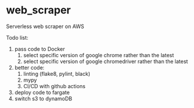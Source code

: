 # web_scraper
Serverless web scraper on AWS

Todo list:
1) pass code to Docker
   1) select specific version of google chrome rather than the latest
   2) select specific version of google chromedriver rather than the latest
2) better code:
   1) linting (flake8, pylint, black)
   2) mypy
   3) CI/CD with github actions
4) deploy code to fargate
5) switch s3 to dynamoDB
